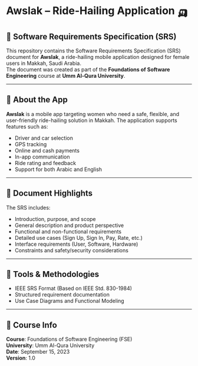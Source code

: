 # Awslak – Ride-Hailing Application 🛺

## 📄 Software Requirements Specification (SRS)

This repository contains the Software Requirements Specification (SRS) document for **Awslak**, a ride-hailing mobile application designed for female users in Makkah, Saudi Arabia.  
The document was created as part of the **Foundations of Software Engineering** course at **Umm Al-Qura University**.

---

## 📌 About the App

**Awslak** is a mobile app targeting women who need a safe, flexible, and user-friendly ride-hailing solution in Makkah. The application supports features such as:
- Driver and car selection
- GPS tracking
- Online and cash payments
- In-app communication
- Ride rating and feedback
- Support for both Arabic and English

---

## 📑 Document Highlights

The SRS includes:
- Introduction, purpose, and scope  
- General description and product perspective  
- Functional and non-functional requirements  
- Detailed use cases (Sign Up, Sign In, Pay, Rate, etc.)  
- Interface requirements (User, Software, Hardware)  
- Constraints and safety/security considerations

---

## 🧠 Tools & Methodologies

- IEEE SRS Format (Based on IEEE Std. 830-1984)  
- Structured requirement documentation  
- Use Case Diagrams and Functional Modeling  

---

## 🏫 Course Info

**Course**: Foundations of Software Engineering (FSE)  
**University**: Umm Al-Qura University  
**Date**: September 15, 2023  
**Version**: 1.0

